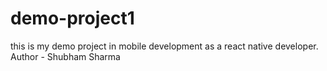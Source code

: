 # demo-project1
this is my demo project in mobile development as a react native developer.
Author - Shubham Sharma
